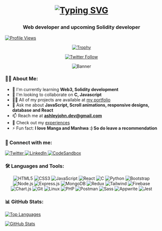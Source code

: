 <h1 align="center">

 [![Typing SVG](https://readme-typing-svg.demolab.com?font=Fira+Code&weight=800&size=21&duration=5002&pause=1000&color=F0F7F2&center=true&width=435&lines=Hi+%F0%9F%91%8B%2C+I'm+Nightburn)](https://git.io/typing-svg)
 
</h1>

<h3 align="center">Web developer and upcoming Solidity developer</h3>

<div align="left">
  
  [![Profile Views](https://komarev.com/ghpvc/?username=nightburnn&label=Profile%20views&color=0e75b6&style=flat)](https://github.com/nightburnn)
</div>


<div align="center">
  
  [![Trophy](https://github-profile-trophy.vercel.app/?username=nightburnn&theme=darkhub&no-frame=true&margin-w=15)](https://github.com/ryo-ma/github-profile-trophy)
  
</div>

<div align="center">

 [![Twitter Follow](https://img.shields.io/twitter/follow/nightburnn?logo=twitter&style=for-the-badge)](https://twitter.com/nightburnn)
  
</div>
<div align="center">
  <img src="https://media.licdn.com/dms/image/sync/v2/D4E27AQE9JKYZoBQEEw/articleshare-shrink_800/articleshare-shrink_800/0/1725828778052?e=2147483647&v=beta&t=KPV87XV0DB7-TYd1VNBsvU71J6wh4QLY79Xe--yElnQ" alt="Banner" />
</div>

### 👨‍💻 About Me:

- 🌱 I'm currently learning **Web3, Solidity development**
- 👯 I'm looking to collaborate on **C, Javascript**
- 👨‍💻 All of my projects are available at [my portfolio](https://nightburnn.github.io/portfolio/)
- 💬 Ask me about **JavaScript, Scroll animations, responsive designs, database and React**
- 📫 Reach me at **ashleyjohn.dev@gmail.com**
- 📄 Check out my [experiences](https://1drv.ms/b/c/6065fdd6f033c06a/EeY1jXFOCVpGo4M80nMAr1cBCpFlGg4mIAJ5qeORZqjeLA?e=cEe3qH)
- ⚡ Fun fact: **I love Manga and Manhwa :) So do leave a recommendation**

### 🤝 Connect with me:

<div align="left">
  <a href="https://twitter.com/nightburnn" target="_blank">
    <img src="https://img.shields.io/badge/Twitter-1DA1F2?style=for-the-badge&logo=twitter&logoColor=white" alt="Twitter" />
  </a>
  <a href="https://linkedin.com/in/ashley-john" target="_blank">
    <img src="https://img.shields.io/badge/LinkedIn-0077B5?style=for-the-badge&logo=linkedin&logoColor=white" alt="LinkedIn" />
  </a>
  <a href="https://codepen.io/nightburnn" target="_blank">
    <img src="https://img.shields.io/badge/codepen-151515?style=for-the-badge&logo=codepen&logoColor=white" alt="CodeSandbox" />
  </a>
</div>

### 🛠️ Languages and Tools:

<div align="center">
  
  ![HTML5](https://img.shields.io/badge/HTML5-E34F26?style=for-the-badge&logo=html5&logoColor=white)
  ![CSS3](https://img.shields.io/badge/CSS3-1572B6?style=for-the-badge&logo=css3&logoColor=white)
  ![JavaScript](https://img.shields.io/badge/JavaScript-F7DF1E?style=for-the-badge&logo=javascript&logoColor=black)
  ![React](https://img.shields.io/badge/React-20232A?style=for-the-badge&logo=react&logoColor=61DAFB)
   ![C](https://img.shields.io/badge/C-34796B?style=for-the-badge&logo=C&logoColor=61DAFB)
    ![Python](https://img.shields.io/badge/Python-34106B?style=for-the-badge&logo=C&logoColor=93DAFB)
   ![Bootstrap](https://img.shields.io/badge/Bootstrap-90232A?style=for-the-badge&logo=Bootstrap&logoColor=61DAFB)
  ![Node.js](https://img.shields.io/badge/Node.js-43853D?style=for-the-badge&logo=node.js&logoColor=white)
  ![Express.js](https://img.shields.io/badge/Express.js-404D59?style=for-the-badge)
  ![MongoDB](https://img.shields.io/badge/MongoDB-4EA94B?style=for-the-badge&logo=mongodb&logoColor=white)
  ![Redux](https://img.shields.io/badge/Redux-593D88?style=for-the-badge&logo=redux&logoColor=white)
  ![Tailwind](https://img.shields.io/badge/Tailwind_CSS-38B2AC?style=for-the-badge&logo=tailwind-css&logoColor=white)
  ![Firebase](https://img.shields.io/badge/Firebase-FFCA28?style=for-the-badge&logo=firebase&logoColor=black)
  ![Chart.js](https://img.shields.io/badge/Chart.js-68790D?style=for-the-badge&logo=Chart.js&logoColor=61DAFB)
  ![Git](https://img.shields.io/badge/Git-F05032?style=for-the-badge&logo=git&logoColor=white)
  ![Linux](https://img.shields.io/badge/Linux-FCC624?style=for-the-badge&logo=linux&logoColor=black)
  ![PHP](https://img.shields.io/badge/PHP-777BB4?style=for-the-badge&logo=php&logoColor=white)
  ![Postman](https://img.shields.io/badge/Postman-FF6C37?style=for-the-badge&logo=postman&logoColor=white)
  ![Sass](https://img.shields.io/badge/Sass-CC6699?style=for-the-badge&logo=sass&logoColor=white)
   ![Appwrite](https://img.shields.io/badge/Appwrite-CC6678?style=for-the-badge&logo=appwrite&logoColor=white)
   ![Jest](https://img.shields.io/badge/Jest-C80698?style=for-the-badge&logo=jest&logoColor=white)
  
</div>

### 📊 GitHub Stats:

<div align="left">
  
  [![Top Languages](https://github-readme-stats.vercel.app/api/top-langs/?username=nightburnn&layout=compact&theme=dark&hide_border=true)](https://github.com/nightburnn)
  
  [![GitHub Stats](https://github-readme-stats.vercel.app/api?username=nightburnn&show_icons=true&theme=dark&hide_border=true)](https://github.com/nightburnn)
  
</div>
